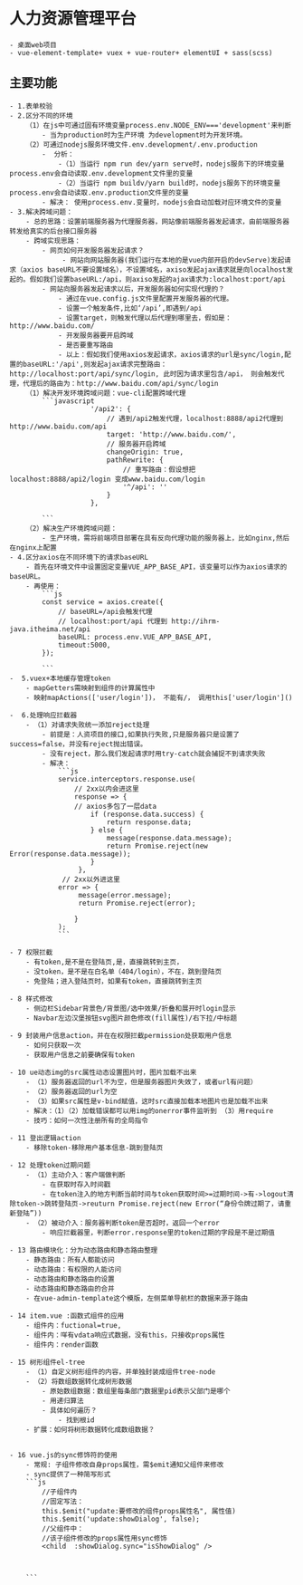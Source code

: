 # 人力资源管理平台
    - 桌面web项目
    - vue-element-template+ vuex + vue-router+ elementUI + sass(scss)

## 主要功能
    - 1.表单校验
    - 2.区分不同的环境
        （1）在js中可通过固有环境变量process.env.NODE_ENV==='development'来判断
            - 当为production时为生产环境 为development时为开发环境。
        （2）可通过nodejs服务环境文件.env.development/.env.production
            -  分析：
                -（1）当运行 npm run dev/yarn serve时，nodejs服务下的环境变量process.env会自动读取.env.development文件里的变量
                -（2）当运行 npm buildv/yarn build时，nodejs服务下的环境变量process.env会自动读取.env.production文件里的变量
            - 解决： 使用process.env.变量时，nodejs会自动加载对应环境文件的变量
    - 3.解决跨域问题：
        - 总的思路：设置前端服务器为代理服务器，网站像前端服务器发起请求，由前端服务器转发给真实的后台接口服务器
        - 跨域实现思路：
            - 网页如何开发服务器发起请求？
                 - 网站向网站服务器(我们运行在本地的是vue内部开启的devServe)发起请求（axios baseURL不要设置域名），不设置域名，axiso发起ajax请求就是向localhost发起的。假如我们设置baseURL:/api，则axiso发起的ajax请求为:localhost:port/api
            - 网站向服务器发起请求以后，开发服务器如何实现代理的？
                - 通过在vue.config.js文件里配置开发服务器的代理。
                - 设置一个触发条件,比如‘/api’,即遇到/api
                - 设置target，则触发代理以后代理到哪里去，假如是：http://www.baidu.com/
                - 开发服务器要开启跨域
                - 是否要重写路由
                - 以上：假如我们使用axios发起请求，axios请求的url是sync/login,配置的baseURL:'/api',则发起ajax请求完整路由：http://localhost:port/api/sync/login, 此时因为请求里包含/api， 则会触发代理，代理后的路由为：http://www.baidu.com/api/sync/login
        （1）解决开发环境跨域问题：vue-cli配置跨域代理
            ```javascript
                        '/api2': {
                            // 遇到/api2触发代理，localhost:8888/api2代理到http://www.baidu.com/api
                            target: 'http://www.baidu.com/',
                            // 服务器开启跨域
                            changeOrigin: true, 
                            pathRewrite: {
                                // 重写路由：假设想把 localhost:8888/api2/login 变成www.baidu.com/login
                                '^/api': '' 
                            }
                        },
                   
            ```
        （2）解决生产环境跨域问题：
            - 生产环境，需将前端项目部署在具有反向代理功能的服务器上，比如nginx,然后在nginx上配置
    - 4.区分axios在不同环境下的请求baseURL
        - 首先在环境文件中设置固定变量VUE_APP_BASE_API，该变量可以作为axios请求的baseURL。
        - 再使用：
            ```js
            const service = axios.create({
                // baseURL=/api会触发代理
                // localhost:port/api 代理到 http://ihrm-java.itheima.net/api
                baseURL: process.env.VUE_APP_BASE_API,
                timeout:5000,
            });     

            ```
    -  5.vuex+本地缓存管理token
        - mapGetters需映射到组件的计算属性中
        - 映射mapActions(['user/login'])， 不能有/， 调用this['user/login']()

    -  6.处理响应拦截器
        - （1）对请求失败统一添加reject处理
            - 前提是：人资项目的接口,如果执行失败,只是服务器只是设置了success=false，并没有reject抛出错误。
            - 没有reject，那么我们发起请求时用try-catch就会捕捉不到请求失败
            - 解决：
                ```js
                service.interceptors.response.use(
                    // 2xx以内会进这里
                    response => {
                    // axios多包了一层data
                        if (response.data.success) {
                            return response.data;
                        } else {
                            message(response.data.message);
                            return Promise.reject(new Error(response.data.message));
                        }
                     },
                 // 2xx以外进这里
                error => {
                     message(error.message);
                     return Promise.reject(error);

                    }
                );
                ```

    - 7 权限拦截
        - 有token,是不是在登陆页,是，直接跳转到主页，
        - 没token，是不是在白名单（404/login），不在，跳到登陆页
        - 免登陆；进入登陆页时，如果有token，直接跳转到主页
    
    - 8 样式修改
        - 侧边栏Sidebar背景色/背景图/选中效果/折叠和展开时login显示
        - Navbar左边汉堡按钮svg图片颜色修改(fill属性)/右下拉/中标题
    
    - 9 封装用户信息action，并在在权限拦截permission处获取用户信息
        - 如何只获取一次
        - 获取用户信息之前要确保有token
    
    - 10 ue动态img的src属性动态设置图片时，图片加载不出来
        - （1）服务器返回的url不为空，但是服务器图片失效了，或者url有问题）
        - （2）服务器返回的url为空
        - （3）如果src属性是v-bind赋值，这时src直接加载本地图片也是加载不出来
        - 解决：（1）（2）加载错误都可以用img的onerror事件监听到 （3）用require
        - 技巧：如何一次性注册所有的全局指令

    - 11 登出逻辑action
        - 移除token-移除用户基本信息-跳到登陆页

    - 12 处理token过期问题
        - （1）主动介入：客户端做判断
            - 在获取时存入时间戳
            - 在token注入的地方判断当前时间与token获取时间>=过期时间->有->logout清除token->跳转登陆页->reuturn Promise.reject(new Error(“身份令牌过期了，请重新登陆”))
        - （2）被动介入：服务器判断token是否超时，返回一个error
            - 响应拦截器里，判断error.response里的token过期的字段是不是过期值

    - 13 路由模块化：分为动态路由和静态路由整理
        - 静态路由：所有人都能访问
        - 动态路由：有权限的人能访问
        - 动态路由和静态路由的设置
        - 动态路由和静态路由的合并
        - 在vue-admin-template这个模版，左侧菜单导航栏的数据来源于路由

    - 14 item.vue :函数式组件的应用
        - 组件内：fuctional=true,
        - 组件内：咩有vdata响应式数据，没有this，只接收props属性
        - 组件内：render函数

    - 15 树形组件el-tree
        - （1）自定义树形组件的内容，并单独封装成组件tree-node
        - （2）将数组数据转化成树形数据
            - 原始数组数据：数组里每条部门数据里pid表示父部门是哪个
            - 用递归算法
            - 具体如何遍历？
                - 找到根id
        - 扩展：如何将树形数据转化成数组数据？

        
    - 16 vue.js的sync修饰符的使用
        - 常规: 子组件修改自身props属性，需$emit通知父组件来修改
        - sync提供了一种简写形式
        ```js
            //子组件内
            //固定写法：
            this.$emit("update:要修改的组件props属性名", 属性值)
            this.$emit('update:showDialog', false);
            //父组件中：
            //该子组件修改的props属性用sync修饰
            <child  :showDialog.sync="isShowDialog" />



        ```





